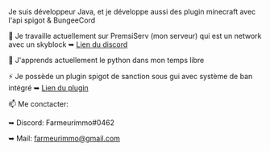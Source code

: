 Je suis développeur Java, et je développe aussi des plugin minecraft avec l'api spigot & BungeeCord

 🔭 Je travaille actuellement sur PremsiServ (mon serveur) qui est un network avec un skyblock
   ➥ [Lien du discord](https://discord.gg/vWrtFCXmAs)
 
 🌱 J'apprends actuellement le python dans mon temps libre

 ⚡ Je possède un plugin spigot de sanction sous gui avec système de ban intégré
   ➥ [Lien du plugin](https://www.spigotmc.org/resources/sanctionset.89580/)

 📫 Me conctacter:
 
   ➥ Discord: Farmeurimmo#0462
   
   ➥ Mail: farmeurimmo@gmail.com
